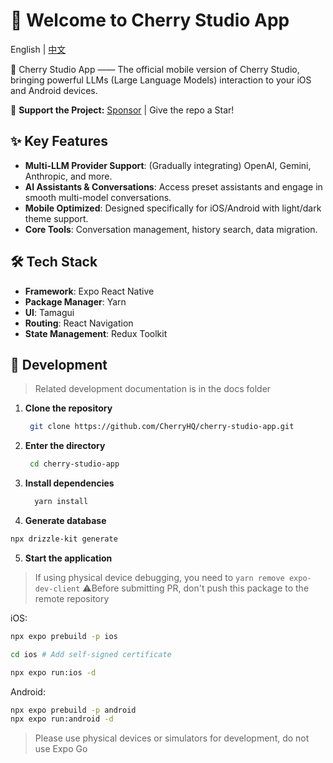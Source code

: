 # 🍒 Welcome to Cherry Studio App

English | [中文](./README-zh.md)

🍒 Cherry Studio App —— The official mobile version of Cherry Studio, bringing powerful LLMs (Large Language Models) interaction to your iOS and Android devices.

🌟 **Support the Project:** [Sponsor](https://github.com/CherryHQ/cherry-studio/blob/main/docs/sponsor.md) | Give the repo a Star!

## ✨ Key Features

- **Multi-LLM Provider Support**: (Gradually integrating) OpenAI, Gemini, Anthropic, and more.
- **AI Assistants & Conversations**: Access preset assistants and engage in smooth multi-model conversations.
- **Mobile Optimized**: Designed specifically for iOS/Android with light/dark theme support.
- **Core Tools**: Conversation management, history search, data migration.

## 🛠️ Tech Stack

- **Framework**: Expo React Native
- **Package Manager**: Yarn
- **UI**: Tamagui
- **Routing**: React Navigation
- **State Management**: Redux Toolkit

## 🚀 Development
> Related development documentation is in the docs folder

1. **Clone the repository**

   ```bash
    git clone https://github.com/CherryHQ/cherry-studio-app.git
   ```

2. **Enter the directory**

   ```bash
    cd cherry-studio-app
   ```

3. **Install dependencies**

   ```bash
     yarn install
   ```

4. **Generate database**

```bash
npx drizzle-kit generate
```

5. **Start the application**

> If using physical device debugging, you need to `yarn remove expo-dev-client`
> ⚠️Before submitting PR, don't push this package to the remote repository

iOS:
```bash
npx expo prebuild -p ios

cd ios # Add self-signed certificate

npx expo run:ios -d
```

Android:
```bash
npx expo prebuild -p android
npx expo run:android -d
```

> Please use physical devices or simulators for development, do not use Expo Go